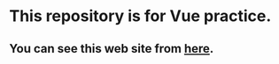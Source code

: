 # This repository is for Vue practice.
## You can see this web site from [here](https://dondisney610.github.io/vue-first-practice/dist/).
